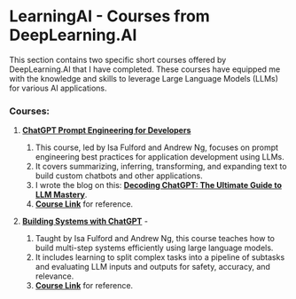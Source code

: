 # LearningAI - Courses from DeepLearning.AI

This section contains two specific short courses offered by DeepLearning.AI that I have completed. These courses have equipped me with the knowledge and skills to leverage Large Language Models (LLMs) for various AI applications.

### Courses:

1. **[ChatGPT Prompt Engineering for Developers](https://github.com/sharmapratik88/LearningAI/tree/main/DeepLearning.AI/01_ChatGPT_Prompt_Engineering_Developers)**
   1. This course, led by Isa Fulford and Andrew Ng, focuses on prompt engineering best practices for application development using LLMs. 
   2. It covers summarizing, inferring, transforming, and expanding text to build custom chatbots and other applications. 
   3. I wrote the blog on this: **[Decoding ChatGPT: The Ultimate Guide to LLM Mastery](https://pratikdsharma.com/chatgpt-prompt-engineering/)**.
   4. **[Course Link](https://www.deeplearning.ai/short-courses/chatgpt-prompt-engineering-for-developers/)** for reference.

2. **[Building Systems with ChatGPT](https://github.com/sharmapratik88/LearningAI/tree/main/DeepLearning.AI/02_Building_Systems_with_OpenAI_API)** - 
   1. Taught by Isa Fulford and Andrew Ng, this course teaches how to build multi-step systems efficiently using large language models. 
   2. It includes learning to split complex tasks into a pipeline of subtasks and evaluating LLM inputs and outputs for safety, accuracy, and relevance.
   3. **[Course Link](https://www.deeplearning.ai/short-courses/building-systems-with-chatgpt/)** for reference.
